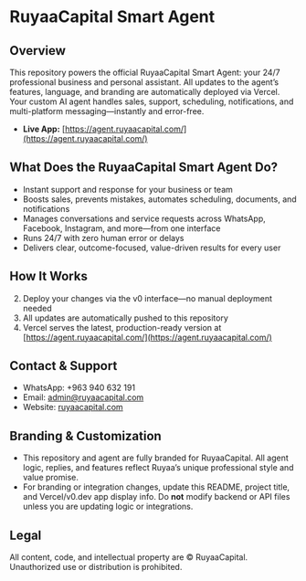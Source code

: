 # RuyaaCapital Smart Agent


## Overview

This repository powers the official RuyaaCapital Smart Agent: your 24/7 professional business and personal assistant. All updates to the agent’s features, language, and branding are automatically deployed via Vercel. Your custom AI agent handles sales, support, scheduling, notifications, and multi-platform messaging—instantly and error-free.

* **Live App:** [https://agent.ruyaacapital.com/](https://agent.ruyaacapital.com/)


## What Does the RuyaaCapital Smart Agent Do?

* Instant support and response for your business or team
* Boosts sales, prevents mistakes, automates scheduling, documents, and notifications
* Manages conversations and service requests across WhatsApp, Facebook, Instagram, and more—from one interface
* Runs 24/7 with zero human error or delays
* Delivers clear, outcome-focused, value-driven results for every user

## How It Works


2. Deploy your changes via the v0 interface—no manual deployment needed
3. All updates are automatically pushed to this repository
4. Vercel serves the latest, production-ready version at [https://agent.ruyaacapital.com/](https://agent.ruyaacapital.com/)

## Contact & Support

* WhatsApp: +963 940 632 191
* Email: [admin@ruyaacapital.com](mailto:admin@ruyaacapital.com)
* Website: [ruyaacapital.com](https://agent.ruyaacapital.com/)

## Branding & Customization

* This repository and agent are fully branded for RuyaaCapital. All agent logic, replies, and features reflect Ruyaa’s unique professional style and value promise.
* For branding or integration changes, update this README, project title, and Vercel/v0.dev app display info. Do **not** modify backend or API files unless you are updating logic or integrations.

## Legal

All content, code, and intellectual property are © RuyaaCapital. Unauthorized use or distribution is prohibited.
